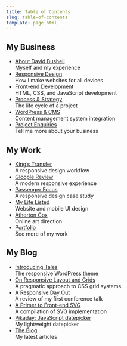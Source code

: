 ```yaml
---
title: Table of Contents
slug: table-of-contents
template: page.html
---
```


## My Business

* [About David Bushell](/about/)
<br>Myself and my experience
* [Responsive Design](/responsive-design/)
<br>How I make websites for all devices
* [Front-end Development](/front-end-development/)
<br>HTML, CSS, and JavaScript development
* [Process & Strategy](/process-and-strategy/)
<br>The life cycle of a project
* [WordPress & CMS](/wordpress-and-cms-integration/)
<br>Content management system integration
* [Project Enquiries](/contact/)
<br>Tell me more about your business

## My Work

* [King’s Transfer](/2013/08/09/responsive-design-for-kings-transfer/)
<br>A responsive design workflow
* [Gloople Review](/2013/01/28/gloople-responsive-design-review/)
<br>A modern responsive experience
* [Passenger Focus](/2012/06/17/passenger-focus-responsive-web-design-case-study/)
<br>A responsive design case study
* [My Life Listed](/showcase/my-life-listed/)
<br>Website and mobile UI design
* [Atherton Cox](/showcase/atherton-cox/)
<br>Online art direction
* [Portfolio](/showcase/)
<br>See more of my work

## My Blog

* [Introducing Tales](/2014/02/17/introducing-tales/)
<br>The responsive WordPress theme
* [On Responsive Layout and Grids](/2013/03/19/on-responsive-layout-and-grids/)
<br>A pragmatic approach to CSS grid systems
* [A Responsive Day Out](/2013/03/03/a-responsive-day-out/)
<br>A review of my first conference talk
* [A Primer to Front-end SVG](/2013/02/21/bring-back-the-sitemap/)
<br>A compilation of SVG implementation
* [Pikaday: JavaScript datepicker](/2012/10/09/pikaday-javascript-datepicker/)
<br>My lightweight datepicker
* [The Blog](/blog/)
<br>My latest articles

